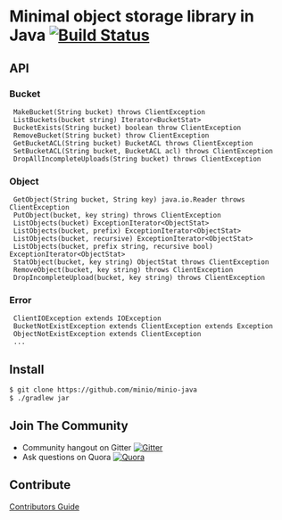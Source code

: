 # Minimal object storage library in Java [![Build Status](https://travis-ci.org/minio/minio-java.svg)](https://travis-ci.org/minio/minio-java)

## API

### Bucket

~~~
 MakeBucket(String bucket) throws ClientException
 ListBuckets(bucket string) Iterator<BucketStat>
 BucketExists(String bucket) boolean throw ClientException
 RemoveBucket(String bucket) throw ClientException
 GetBucketACL(String bucket) BucketACL throws ClientException
 SetBucketACL(String bucket, BucketACL acl) throws ClientException
 DropAllIncompleteUploads(String bucket) throws ClientException
~~~

### Object

~~~
 GetObject(String bucket, String key) java.io.Reader throws ClientException
 PutObject(bucket, key string) throws ClientException
 ListObjects(bucket) ExceptionIterator<ObjectStat>
 ListObjects(bucket, prefix) ExceptionIterator<ObjectStat>
 ListObjects(bucket, recursive) ExceptionIterator<ObjectStat>
 ListObjects(bucket, prefix string, recursive bool) ExceptionIterator<ObjectStat>
 StatObject(bucket, key string) ObjectStat throws ClientException
 RemoveObject(bucket, key string) throws ClientException
 DropIncompleteUpload(bucket, key string) throws ClientException
~~~

### Error

~~~
 ClientIOException extends IOException
 BucketNotExistException extends ClientException extends Exception
 ObjectNotExistException extends ClientException
 ...
~~~

## Install

```sh
$ git clone https://github.com/minio/minio-java
$ ./gradlew jar
```

## Join The Community
* Community hangout on Gitter    [![Gitter](https://badges.gitter.im/Join%20Chat.svg)](https://gitter.im/Minio/minio?utm_source=badge&utm_medium=badge&utm_campaign=pr-badge&utm_content=badge)
* Ask questions on Quora  [![Quora](http://upload.wikimedia.org/wikipedia/commons/thumb/5/57/Quora_logo.svg/55px-Quora_logo.svg.png)](http://www.quora.com/Minio)

## Contribute

[Contributors Guide](./CONTRIBUTING.md)
